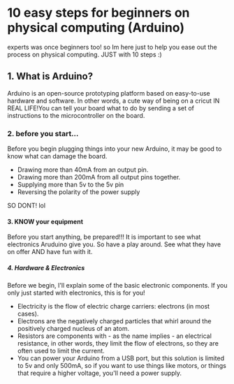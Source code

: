 <h1>10 easy steps for beginners on physical computing (Arduino)</h1>
experts was once beginners too! so Im here just to help you ease out the process on physical computing. JUST with 10 steps :)



  <p><h2>1. What is Arduino?</h2></p>
  Arduino is an open-source prototyping platform based on easy-to-use hardware and software. In other words, a cute way of being on a cricut IN REAL LIFE!You can tell your board what to do by sending a set of instructions to the microcontroller on the board.

  <p><h3>2. before you start... </h3></p>
Before you begin plugging things into your new Arduino, it may be good to know what can damage the board.
<ul>
  <li>Drawing more than 40mA from an output pin.</li>
  <li>Drawing more than 200mA from all output pins together.</li>
  <li>Supplying more than 5v to the 5v pin</li>
  <li>Reversing the polarity of the power supply</li>
</ul>
SO DONT! lol



 <p><h4>3. KNOW your equipment </h4></p>
 Before you start anything, be prepared!!! It is important to see what electronics Aruduino give you. So have a play around. See what they have on offer AND have fun with it.
 
 
 
 <p><h5>4. Hardware & Electronics </h5></p>
 Before we begin, I'll explain some of the basic electronic components. If you only just started with electronics, this is for you!
 <ul>
  <li>Electricity is the flow of electric charge carriers: electrons (in most cases).</li>
  <li>Electrons are the negatively charged particles that whirl around the positively charged nucleus of an atom.</li>
  <li>Resistors are components with - as the name implies - an electrical resistance, in other words, they limit the flow of electrons, so they are often used to limit the current.</li>
  <li>You can power your Arduino from a USB port, but this solution is limited to 5v and only 500mA, so if you want to use things like motors, or things that require a higher voltage, you'll need a power supply.</li>
</ul>
